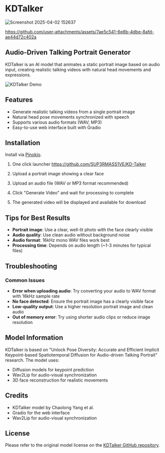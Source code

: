 # KDTalker
![Screenshot 2025-04-02 152637](https://github.com/user-attachments/assets/3814b74a-a1d6-4354-9961-371dc94a5a60)


https://github.com/user-attachments/assets/7ae5c541-6e8b-4dbe-8afd-ae44d72c402a


## Audio-Driven Talking Portrait Generator

KDTalker is an AI model that animates a static portrait image based on audio input, creating realistic talking videos with natural head movements and expressions.

![KDTalker Demo](https://raw.githubusercontent.com/ChaolongYang/KDTalker/main/assets/demo.gif)

## Features

- Generate realistic talking videos from a single portrait image
- Natural head pose movements synchronized with speech
- Supports various audio formats (WAV, MP3)
- Easy-to-use web interface built with Gradio

## Installation
Install via [Pinokio](https://pinokio.computer).

1. One click launcher https://github.com/SUP3RMASS1VE/KD-Talker

2. Upload a portrait image showing a clear face

3. Upload an audio file (WAV or MP3 format recommended)

4. Click "Generate Video" and wait for processing to complete

5. The generated video will be displayed and available for download

## Tips for Best Results

- **Portrait image**: Use a clear, well-lit photo with the face clearly visible
- **Audio quality**: Use clean audio without background noise
- **Audio format**: 16kHz mono WAV files work best
- **Processing time**: Depends on audio length (~1-3 minutes for typical files)

## Troubleshooting

### Common Issues

- **Error when uploading audio**: Try converting your audio to WAV format with 16kHz sample rate
- **No face detected**: Ensure the portrait image has a clearly visible face
- **Low-quality output**: Use a higher resolution portrait image and clean audio
- **Out of memory error**: Try using shorter audio clips or reduce image resolution

## Model Information

KDTalker is based on "Unlock Pose Diversity: Accurate and Efficient Implicit Keypoint-based Spatiotemporal Diffusion for Audio-driven Talking Portrait" research. The model uses:

- Diffusion models for keypoint prediction
- Wav2Lip for audio-visual synchronization
- 3D face reconstruction for realistic movements

## Credits

- KDTalker model by Chaolong Yang et al.
- Gradio for the web interface
- Wav2Lip for audio-visual synchronization

## License

Please refer to the original model license on the [KDTalker GitHub repository](https://github.com/chaolongy/KDTalker). 
